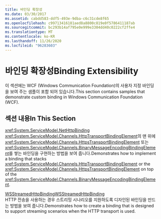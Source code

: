 ```yaml
---
title: 바인딩 확장성
ms.date: 03/30/2017
ms.assetid: cabdd583-ddf5-493e-9dba-c6c31cde8f65
ms.openlocfilehash: c99713416181aed8a8800c819e0f5786411187ab
ms.sourcegitcommit: bc293b14af795e0e999e3304dd40c0222cf2ffe4
ms.translationtype: MT
ms.contentlocale: ko-KR
ms.lasthandoff: 11/26/2020
ms.locfileid: "96283603"
---
```

# <a name="binding-extensibility"></a><span data-ttu-id="732b0-102">바인딩 확장성</span><span class="sxs-lookup"><span data-stu-id="732b0-102">Binding Extensibility</span></span>

<span data-ttu-id="732b0-103">이 섹션에는 WCF (Windows Communication Foundation)의 사용자 지정 바인딩을 보여 주는 샘플이 포함 되어 있습니다.</span><span class="sxs-lookup"><span data-stu-id="732b0-103">This section contains samples that demonstrate custom binding in Windows Communication Foundation (WCF).</span></span>  
  
## <a name="in-this-section"></a><span data-ttu-id="732b0-104">섹션 내용</span><span class="sxs-lookup"><span data-stu-id="732b0-104">In This Section</span></span>  

 <xref:System.ServiceModel.NetHttpBinding>  
 <span data-ttu-id="732b0-105"><xref:System.ServiceModel.Channels.HttpTransportBindingElement>의 맨 위에 <xref:System.ServiceModel.Channels.HttpsTransportBindingElement> 또는 <xref:System.ServiceModel.Channels.BinaryMessageEncodingBindingElement>를 쌓는 바인딩을 구현하는 방법을 보여 줍니다.</span><span class="sxs-lookup"><span data-stu-id="732b0-105">Demonstrates how to implement a binding that stacks <xref:System.ServiceModel.Channels.HttpTransportBindingElement> or the <xref:System.ServiceModel.Channels.HttpsTransportBindingElement> on top of the <xref:System.ServiceModel.Channels.BinaryMessageEncodingBindingElement>.</span></span>  
  
 [<span data-ttu-id="732b0-106">WSStreamedHttpBinding</span><span class="sxs-lookup"><span data-stu-id="732b0-106">WSStreamedHttpBinding</span></span>](wsstreamedhttpbinding.md)  
 <span data-ttu-id="732b0-107">HTTP 전송을 사용하는 경우 스트리밍 시나리오를 지원하도록 디자인된 바인딩을 만드는 방법을 보여 줍니다.</span><span class="sxs-lookup"><span data-stu-id="732b0-107">Demonstrates how to create a binding that is designed to support streaming scenarios when the HTTP transport is used.</span></span>  
